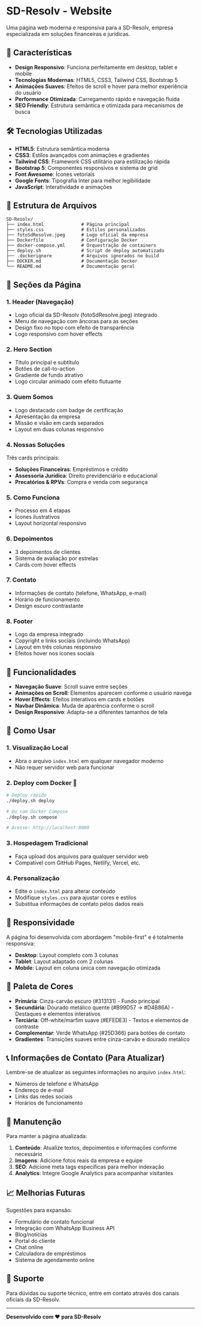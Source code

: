 # SD-Resolv - Website

Uma página web moderna e responsiva para a SD-Resolv, empresa especializada em soluções financeiras e jurídicas.

## 🚀 Características

- **Design Responsivo**: Funciona perfeitamente em desktop, tablet e mobile
- **Tecnologias Modernas**: HTML5, CSS3, Tailwind CSS, Bootstrap 5
- **Animações Suaves**: Efeitos de scroll e hover para melhor experiência do usuário
- **Performance Otimizada**: Carregamento rápido e navegação fluida
- **SEO Friendly**: Estrutura semântica e otimizada para mecanismos de busca

## 🛠️ Tecnologias Utilizadas

- **HTML5**: Estrutura semântica moderna
- **CSS3**: Estilos avançados com animações e gradientes
- **Tailwind CSS**: Framework CSS utilitário para estilização rápida
- **Bootstrap 5**: Componentes responsivos e sistema de grid
- **Font Awesome**: Ícones vetoriais
- **Google Fonts**: Tipografia Inter para melhor legibilidade
- **JavaScript**: Interatividade e animações

## 📁 Estrutura de Arquivos

```
SD-Resolv/
├── index.html              # Página principal
├── styles.css              # Estilos personalizados
├── fotoSdResolve.jpeg      # Logo oficial da empresa
├── Dockerfile              # Configuração Docker
├── docker-compose.yml      # Orquestração de containers
├── deploy.sh               # Script de deploy automatizado
├── .dockerignore           # Arquivos ignorados no build
├── DOCKER.md               # Documentação Docker
└── README.md               # Documentação geral
```

## 🎨 Seções da Página

### 1. Header (Navegação)
- Logo oficial da SD-Resolv (fotoSdResolve.jpeg) integrado
- Menu de navegação com âncoras para as seções
- Design fixo no topo com efeito de transparência
- Logo responsivo com hover effects

### 2. Hero Section
- Título principal e subtítulo
- Botões de call-to-action
- Gradiente de fundo atrativo
- Logo circular animado com efeito flutuante

### 3. Quem Somos
- Logo destacado com badge de certificação
- Apresentação da empresa
- Missão e visão em cards separados
- Layout em duas colunas responsivo

### 4. Nossas Soluções
Três cards principais:
- **Soluções Financeiras**: Empréstimos e crédito
- **Assessoria Jurídica**: Direito previdenciário e educacional
- **Precatórios & RPVs**: Compra e venda com segurança

### 5. Como Funciona
- Processo em 4 etapas
- Ícones ilustrativos
- Layout horizontal responsivo

### 6. Depoimentos
- 3 depoimentos de clientes
- Sistema de avaliação por estrelas
- Cards com hover effects

### 7. Contato
- Informações de contato (telefone, WhatsApp, e-mail)
- Horário de funcionamento
- Design escuro contrastante

### 8. Footer
- Logo da empresa integrado
- Copyright e links sociais (incluindo WhatsApp)
- Layout em três colunas responsivo
- Efeitos hover nos ícones sociais

## 🎯 Funcionalidades

- **Navegação Suave**: Scroll suave entre seções
- **Animações on Scroll**: Elementos aparecem conforme o usuário navega
- **Hover Effects**: Efeitos interativos em cards e botões
- **Navbar Dinâmica**: Muda de aparência conforme o scroll
- **Design Responsivo**: Adapta-se a diferentes tamanhos de tela

## 🚀 Como Usar

### 1. **Visualização Local**
- Abra o arquivo `index.html` em qualquer navegador moderno
- Não requer servidor web para funcionar

### 2. **Deploy com Docker** 🐳
```bash
# Deploy rápido
./deploy.sh deploy

# Ou com Docker Compose
./deploy.sh compose

# Acesse: http://localhost:8080
```

### 3. **Hospedagem Tradicional**
- Faça upload dos arquivos para qualquer servidor web
- Compatível com GitHub Pages, Netlify, Vercel, etc.

### 4. **Personalização**
- Edite o `index.html` para alterar conteúdo
- Modifique `styles.css` para ajustar cores e estilos
- Substitua informações de contato pelos dados reais

## 📱 Responsividade

A página foi desenvolvida com abordagem "mobile-first" e é totalmente responsiva:

- **Desktop**: Layout completo com 3 colunas
- **Tablet**: Layout adaptado com 2 colunas
- **Mobile**: Layout em coluna única com navegação otimizada

## 🎨 Paleta de Cores

- **Primária**: Cinza-carvão escuro (#313131) - Fundo principal
- **Secundária**: Dourado metálico quente (#B99D57 → #D4B86A) - Destaques e elementos interativos
- **Terciária**: Off-white/marfim suave (#EFEDE3) - Textos e elementos de contraste
- **Complementar**: Verde WhatsApp (#25D366) para botões de contato
- **Gradientes**: Transições suaves entre cinza-carvão e dourado metálico

## 📞 Informações de Contato (Para Atualizar)

Lembre-se de atualizar as seguintes informações no arquivo `index.html`:

- Números de telefone e WhatsApp
- Endereço de e-mail
- Links das redes sociais
- Horários de funcionamento

## 🔧 Manutenção

Para manter a página atualizada:

1. **Conteúdo**: Atualize textos, depoimentos e informações conforme necessário
2. **Imagens**: Adicione fotos reais da empresa e equipe
3. **SEO**: Adicione meta tags específicas para melhor indexação
4. **Analytics**: Integre Google Analytics para acompanhar visitantes

## 📈 Melhorias Futuras

Sugestões para expansão:

- Formulário de contato funcional
- Integração com WhatsApp Business API
- Blog/notícias
- Portal do cliente
- Chat online
- Calculadora de empréstimos
- Sistema de agendamento online

## 🤝 Suporte

Para dúvidas ou suporte técnico, entre em contato através dos canais oficiais da SD-Resolv.

---

**Desenvolvido com ❤️ para SD-Resolv**

